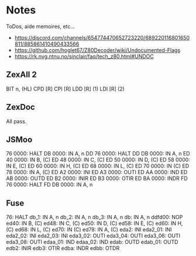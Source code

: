 # Notes

ToDos, aide memoires, etc...

- https://discord.com/channels/654774470652723220/689220116801650811/885861410490433566
- https://github.com/hoglet67/Z80Decoder/wiki/Undocumented-Flags
- https://rk.nvg.ntnu.no/sinclair/faq/tech_z80.html#UNDOC

## ZexAll 2

BIT n, (HL)
CPD [R]
CPI [R]
LDD [R] (1)
LDI [R] (2)


## ZexDoc

All pass.

## JSMoo

76 0000: HALT
DB 0000: IN A, n
DD 76 0000: HALT
DD DB 0000: IN A, n
ED 40 0000: IN B, (C)
ED 48 0000: IN C, (C)
ED 50 0000: IN D, (C)
ED 58 0000: IN E, (C)
ED 60 0000: IN H, (C)
ED 68 0000: IN L, (C)
ED 70 0000: IN (C)
ED 78 0000: IN A, (C)
ED A2 0000: INI
ED A3 0000: OUTI
ED AA 0000: IND
ED AB 0000: OUTD
ED B2 0000: INIR
ED B3 0000: OTIR
ED BA 0000: INDR
FD 76 0000: HALT
FD DB 0000: IN A, n

## Fuse

76: HALT
db_1: IN A, n
db_2: IN A, n
db_3: IN A, n
db: IN A, n
ddfd00: NOP
ed40: IN B, (C)
ed48: IN C, (C)
ed50: IN D, (C)
ed58: IN E, (C)
ed60: IN H, (C)
ed68: IN L, (C)
ed70: IN (C)
ed78: IN A, (C)
eda2: INI
eda2_01: INI
eda2_02: INI
eda2_03: INI
eda3_02: OUTI
eda3_04: OUTI
eda3_06: OUTI
eda3_08: OUTI
edaa_01: IND
edaa_02: IND
edab: OUTD
edab_01: OUTD
edb2: INIR
edb3: OTIR
edba: INDR
edbb: OTDR
